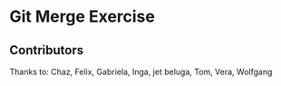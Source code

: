 # Git Merge Exercise

## Contributors

Thanks to: Chaz, Felix, Gabriela, Inga, jet beluga, Tom, Vera, Wolfgang
